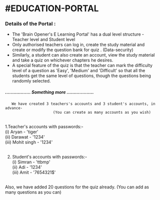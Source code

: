 <h1>#EDUCATION-PORTAL</h1>
<h3> Details of the Portal :</h3>    
  <ul>
	<li>The 'Brain Opener's E Learning Portal' has a dual level structure -  Teacher level and Student level</li>

<li>   Only authorised teachers can log in, create the study material and create or modify the question bank for quiz . (Data-security) </li>

<li>   Similarly, a student can also create an account,
      view the study material and take a quiz on whichever 
      chapters he desires.  </li>

  <li> A special feature of the quiz is that the teacher
      can mark the difficulty level of a question as 'Easy', 'Medium' and 'Difficult' so that all the students get
      the same level of questions, though the questions being randomly selected. </li>
</ul>
               <h5>                                      ..................  Something more  ...................</h5>

       We have created 3 teachers's accounts and 3 student's accounts, in advance-
                          (You can create as many accounts as you wish)
<br>
1.Teacher's accounts with passwords:-<br>
(i) Aryan   -  'tiger' <br>
(ii) Darawat    -    '1234'<br>
(iii) Mohit singh   -  '1234'<br> <br>

2. Student's accounts with passwords:- <br>
(i) Simran           -   'ttbmp' <br>
(ii) Adi    -  '1234' <br>
(iii) Amit         -  '7654321$' <br>
<br>
                        Also, we have added 20 questions for the quiz already.
                              (You can add as many questions as you can)


